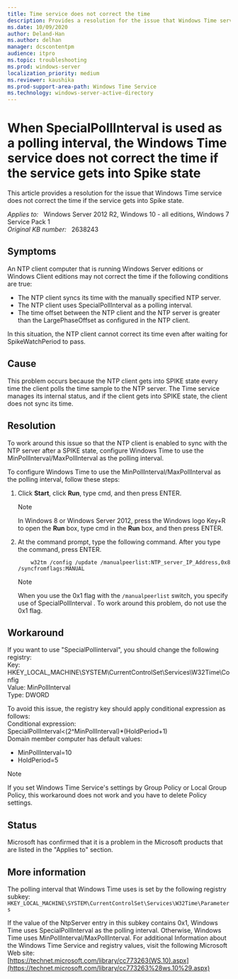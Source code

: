 ```yaml
---
title: Time service does not correct the time
description: Provides a resolution for the issue that Windows Time service does not correct the time if the service gets into Spike state.
ms.date: 10/09/2020
author: Deland-Han
ms.author: delhan 
manager: dcscontentpm
audience: itpro
ms.topic: troubleshooting
ms.prod: windows-server
localization_priority: medium
ms.reviewer: kaushika
ms.prod-support-area-path: Windows Time Service
ms.technology: windows-server-active-directory
---
```

# When SpecialPollInterval is used as a polling interval, the Windows Time service does not correct the time if the service gets into Spike state

This article provides a resolution for the issue that Windows Time service does not correct the time if the service gets into Spike state.

_Applies to:_ &nbsp; Windows Server 2012 R2, Windows 10 - all editions, Windows 7 Service Pack 1  
_Original KB number:_ &nbsp; 2638243

## Symptoms

An NTP client computer that is running Windows Server editions or Windows Client editions may not correct the time if the following conditions are true:  

- The NTP client syncs its time with the manually specified NTP server.
- The NTP client uses SpecialPollInterval as a polling interval.
- The time offset between the NTP client and the NTP server is greater than the LargePhaseOffset as configured in the NTP client.  

In this situation, the NTP client cannot correct its time even after waiting for SpikeWatchPeriod to pass.

## Cause

This problem occurs because the NTP client gets into SPIKE state every time the client polls the time sample to the NTP server. The Time service manages its internal status, and if the client gets into SPIKE state, the client does not sync its time.

## Resolution

To work around this issue so that the NTP client is enabled to sync with the NTP server after a SPIKE state, configure Windows Time to use the MinPollInterval/MaxPollInterval as the polling interval.

To configure Windows Time to use the MinPollInterval/MaxPollInterval as the polling interval, follow these steps:  

1. Click **Start**, click **Run**, type cmd, and then press ENTER.

    > [!NOTE]
    > In Windows 8 or Windows Server 2012, press the Windows logo Key+R to open the **Run** box, type cmd in the **Run** box, and then press ENTER.  
2. At the command prompt, type the following command. After you type the command, press ENTER.

    ```console
        w32tm /config /update /manualpeerlist:NTP_server_IP_Address,0x8 /syncfromflags:MANUAL  
    ```  

    > [!NOTE]
    > When you use the 0x1 flag with the `/manualpeerlist` switch, you specify use of SpecialPollInterval . To work around this problem, do not use the 0x1 flag.  

## Workaround

If you want to use "SpecialPollinterval", you should change the following registry:  
    Key: HKEY_LOCAL_MACHINE\SYSTEM\CurrentControlSet\Services\W32Time\Config  
    Value: MinPollInterval  
    Type: DWORD

To avoid this issue, the registry key should apply conditional expression as follows:  
Conditional expression:  
SpecialPollInterval<(2^MinPollInterval)*(HoldPeriod+1)  
Domain member computer has default values:  

- MinPollInterval=10
- HoldPeriod=5  

> [!NOTE]
> If you set Windows Time Service's settings by Group Policy or Local Group Policy, this workaround does not work and you have to delete Policy settings.

## Status

Microsoft has confirmed that it is a problem in the Microsoft products that are listed in the "Applies to" section.

## More information

The polling interval that Windows Time uses is set by the following registry subkey:  
`HKEY_LOCAL_MACHINE\SYSTEM\CurrentControlSet\Services\W32Time\Parameters`

If the value of the NtpServer entry in this subkey contains 0x1, Windows Time uses SpecialPollInterval as the polling interval. Otherwise, Windows Time uses MinPollInterval/MaxPollInterval. For additional Information about the Windows Time Service and registry values, visit the following Microsoft Web site:  
 [https://technet.microsoft.com/library/cc773263(WS.10).aspx](https://technet.microsoft.com/library/cc773263%28ws.10%29.aspx)

